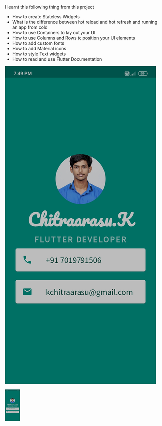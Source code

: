 I learnt this following thing from this project 

* How to create Stateless Widgets
* What is the difference between hot reload and hot refresh and running an app from cold
* How to use Containers to lay out your UI
* How to use Columns and Rows to position your UI elements
* How to add custom fonts
* How to add Material icons
* How to style Text widgets
* How to read and use Flutter Documentation

![OUTPUT](https://github.com/chitraarasu/My-Card/blob/main/images/output.jpg)

<img src="https://github.com/chitraarasu/My-Card/blob/main/images/output.jpg" width="48">
